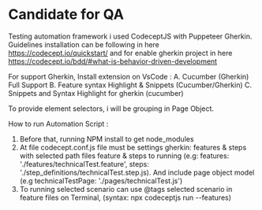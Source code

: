 # Candidate for QA

Testing automation framework i used CodeceptJS with Puppeteer Gherkin. Guidelines installation can be following in here https://codecept.io/quickstart/ and for enable gherkin project in here https://codecept.io/bdd/#what-is-behavior-driven-development

For support Gherkin, Install extension on VsCode : A. Cucumber (Gherkin) Full Support B. Feature syntax Highlight & Snippets (Cucumber/Gherkin) C. Snippets and Syntax Highlight for gherkin (cucumber)

To provide element selectors, i will be grouping in Page Object.

How to run Automation Script :

1. Before that, running NPM install to get node_modules
2. At file codecept.conf.js file must be settings gherkin: features & steps with selected path files feature & steps to running 
(e.g: features: './features/technicalTest.feature', steps: './step_definitions/technicalTest.step.js). And include page object model (e.g technicalTestPage: './pages/technicalTest.js')
3. To running selected scenario can use @tags selected scenario in feature files on Terminal, (syntax: npx codeceptjs run --features)
